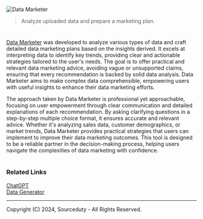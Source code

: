 ![Data Marketer](https://github.com/user-attachments/assets/554d953a-cbb0-487e-806b-c6d4324026be)

> Analyze uploaded data and prepare a marketing plan.

#

[Data Marketer](https://chatgpt.com/g/g-kicZYQNOP-data-marketer) was developed to analyze various types of data and craft detailed data marketing plans based on the insights derived. It excels at interpreting data to identify key trends, providing clear and actionable strategies tailored to the user's needs. The goal is to offer practical and relevant data marketing advice, avoiding vague or unsupported claims, ensuring that every recommendation is backed by solid data analysis. Data Marketer aims to make complex data comprehensible, empowering users with useful insights to enhance their data marketing efforts.

The approach taken by Data Marketer is professional yet approachable, focusing on user empowerment through clear communication and detailed explanations of each recommendation. By asking clarifying questions in a step-by-step multiple choice format, it ensures accurate and relevant advice. Whether it's analyzing sales data, customer demographics, or market trends, Data Marketer provides practical strategies that users can implement to improve their data marketing outcomes. This tool is designed to be a reliable partner in the decision-making process, helping users navigate the complexities of data marketing with confidence.

#
### Related Links

[ChatGPT](https://github.com/sourceduty/ChatGPT)
<br>
[Data Generator](https://chat.openai.com/g/g-z6S0qcei3-data-generator)

***
Copyright (C) 2024, Sourceduty - All Rights Reserved.
